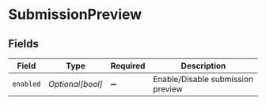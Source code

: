 # SubmissionPreview


## Fields

| Field                             | Type                              | Required                          | Description                       |
| --------------------------------- | --------------------------------- | --------------------------------- | --------------------------------- |
| `enabled`                         | *Optional[bool]*                  | :heavy_minus_sign:                | Enable/Disable submission preview |